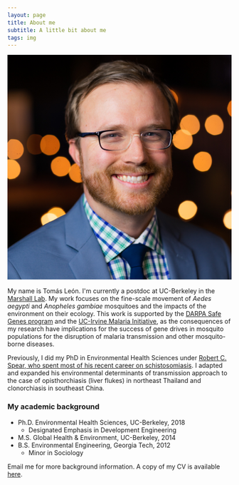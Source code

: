 ```yaml
---
layout: page
title: About me
subtitle: A little bit about me
tags: img
---
```

<p align="center"> 
<img src="/img/new-headshot-square.jpeg" width="600" />
</p>

My name is Tomás León. I'm currently a postdoc at UC-Berkeley in the [Marshall Lab](https://www.marshalllab.com). My work focuses on the fine-scale movement of _Aedes aegypti_ and _Anopheles gambiae_ mosquitoes and the impacts of the environment on their ecology. This work is supported by the [DARPA Safe Genes program](https://www.darpa.mil/program/safe-genes) and the [UC-Irvine Malaria Initiative](http://malaria.bio.uci.edu/), as the consequences of my research have implications for the success of gene drives in mosquito populations for the disruption of malaria transmission and other mosquito-borne diseases.

Previously, I did my PhD in Environmental Health Sciences under [Robert C. Spear, who spent most of his recent career on schistosomiasis](https://schistoatberkeley.weebly.com/). I adapted and expanded his environmental determinants of transmission approach to the case of opisthorchiasis (liver flukes) in northeast Thailand and clonorchiasis in southeast China.


### My academic background

- Ph.D. Environmental Health Sciences, UC-Berkeley, 2018
  - Designated Emphasis in Development Engineering
- M.S. Global Health & Environment, UC-Berkeley, 2014
- B.S. Environmental Engineering, Georgia Tech, 2012
  - Minor in Sociology


  

Email me for more background information. A copy of my CV is available [here](CV_Tomas_Leon_2019.pdf).
